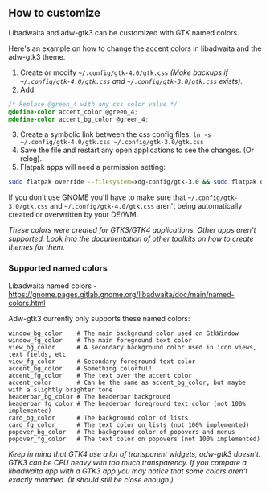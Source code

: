 ## How to customize

Libadwaita and adw-gtk3 can be customized with GTK named colors.

Here's an example on how to change the accent colors in libadwaita and the adw-gtk3 theme.

1. Create or modify `~/.config/gtk-4.0/gtk.css` *(Make backups if `~/.config/gtk-4.0/gtk.css` and `~/.config/gtk-3.0/gtk.css` exists).*
2. Add:
```css
/* Replace @green_4 with any css color value */
@define-color accent_color @green_4;
@define-color accent_bg_color @green_4;
```
3. Create a symbolic link between the css config files: `ln -s ~/.config/gtk-4.0/gtk.css ~/.config/gtk-3.0/gtk.css`
4. Save the file and restart any open applications to see the changes. (Or relog).
5. Flatpak apps will need a permission setting:
```bash
sudo flatpak override --filesystem=xdg-config/gtk-3.0 && sudo flatpak override --filesystem=xdg-config/gtk-4.0
```

If you don't use GNOME you'll have to make sure that `~/.config/gtk-3.0/gtk.css` and `~/.config/gtk-4.0/gtk.css` aren't being automatically created or overwritten by your DE/WM.

*These colors were created for GTK3/GTK4 applications. Other apps aren't supported. Look into the documentation of other toolkits on how to create themes for them.*

### Supported named colors

Libadwaita named colors - https://gnome.pages.gitlab.gnome.org/libadwaita/doc/main/named-colors.html

Adw-gtk3 currently only supports these named colors:

```
window_bg_color    # The main background color used on GtkWindow
window_fg_color    # The main foreground text color
view_bg_color      # A secondary background color used in icon views, text fields, etc
view_fg_color      # Secondary foreground text color
accent_bg_color    # Something colorful!
accent_fg_color    # The text over the accent color
accent_color       # Can be the same as accent_bg_color, but maybe with a slightly brighter tone
headerbar_bg_color # The headerbar background
headerbar_fg_color # The headerbar foreground text color (not 100% implemented)
card_bg_color      # The background color of lists
card_fg_color      # The text color on lists (not 100% implemented)
popover_bg_color   # The background color of popovers and menus
popover_fg_color   # The text color on popovers (not 100% implemented)
```

*Keep in mind that GTK4 use a lot of transparent widgets, adw-gtk3 doesn't. GTK3 can be CPU heavy with too much transparency. If you compare a libadwaita app with a GTK3 app you may notice that some colors aren't exactly matched. (It should still be close enough.)*
